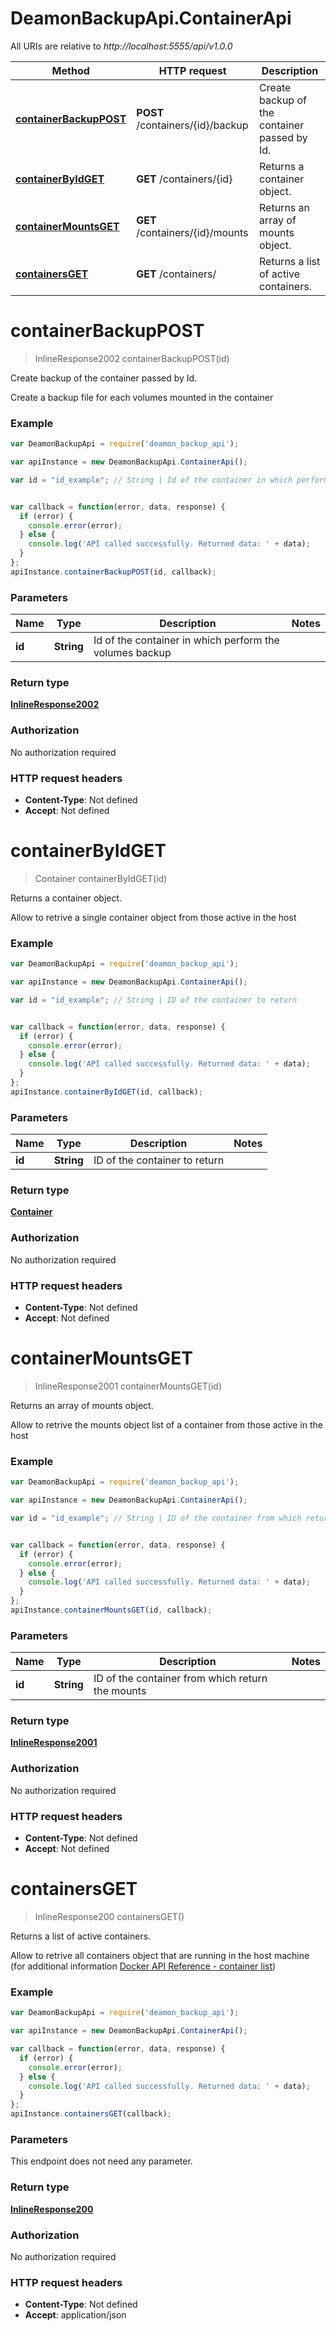 # DeamonBackupApi.ContainerApi

All URIs are relative to *http://localhost:5555/api/v1.0.0*

Method | HTTP request | Description
------------- | ------------- | -------------
[**containerBackupPOST**](ContainerApi.md#containerBackupPOST) | **POST** /containers/{id}/backup | Create backup of the container passed by Id.
[**containerByIdGET**](ContainerApi.md#containerByIdGET) | **GET** /containers/{id} | Returns a container object.
[**containerMountsGET**](ContainerApi.md#containerMountsGET) | **GET** /containers/{id}/mounts | Returns an array of mounts object.
[**containersGET**](ContainerApi.md#containersGET) | **GET** /containers/ | Returns a list of active containers.


<a name="containerBackupPOST"></a>
# **containerBackupPOST**
> InlineResponse2002 containerBackupPOST(id)

Create backup of the container passed by Id.

Create a backup file for each volumes mounted in the container

### Example
```javascript
var DeamonBackupApi = require('deamon_backup_api');

var apiInstance = new DeamonBackupApi.ContainerApi();

var id = "id_example"; // String | Id of the container in which perform the volumes backup


var callback = function(error, data, response) {
  if (error) {
    console.error(error);
  } else {
    console.log('API called successfully. Returned data: ' + data);
  }
};
apiInstance.containerBackupPOST(id, callback);
```

### Parameters

Name | Type | Description  | Notes
------------- | ------------- | ------------- | -------------
 **id** | **String**| Id of the container in which perform the volumes backup | 

### Return type

[**InlineResponse2002**](InlineResponse2002.md)

### Authorization

No authorization required

### HTTP request headers

 - **Content-Type**: Not defined
 - **Accept**: Not defined

<a name="containerByIdGET"></a>
# **containerByIdGET**
> Container containerByIdGET(id)

Returns a container object.

Allow to retrive a single container object from those active in the host

### Example
```javascript
var DeamonBackupApi = require('deamon_backup_api');

var apiInstance = new DeamonBackupApi.ContainerApi();

var id = "id_example"; // String | ID of the container to return


var callback = function(error, data, response) {
  if (error) {
    console.error(error);
  } else {
    console.log('API called successfully. Returned data: ' + data);
  }
};
apiInstance.containerByIdGET(id, callback);
```

### Parameters

Name | Type | Description  | Notes
------------- | ------------- | ------------- | -------------
 **id** | **String**| ID of the container to return | 

### Return type

[**Container**](Container.md)

### Authorization

No authorization required

### HTTP request headers

 - **Content-Type**: Not defined
 - **Accept**: Not defined

<a name="containerMountsGET"></a>
# **containerMountsGET**
> InlineResponse2001 containerMountsGET(id)

Returns an array of mounts object.

Allow to retrive the mounts object list of a container from those active in the host

### Example
```javascript
var DeamonBackupApi = require('deamon_backup_api');

var apiInstance = new DeamonBackupApi.ContainerApi();

var id = "id_example"; // String | ID of the container from which return the mounts


var callback = function(error, data, response) {
  if (error) {
    console.error(error);
  } else {
    console.log('API called successfully. Returned data: ' + data);
  }
};
apiInstance.containerMountsGET(id, callback);
```

### Parameters

Name | Type | Description  | Notes
------------- | ------------- | ------------- | -------------
 **id** | **String**| ID of the container from which return the mounts | 

### Return type

[**InlineResponse2001**](InlineResponse2001.md)

### Authorization

No authorization required

### HTTP request headers

 - **Content-Type**: Not defined
 - **Accept**: Not defined

<a name="containersGET"></a>
# **containersGET**
> InlineResponse200 containersGET()

Returns a list of active containers.

Allow to retrive all containers object that are running in the host machine (for additional information [Docker API Reference - container list](https://docs.docker.com/engine/api/v1.39/#operation/ContainerList))

### Example
```javascript
var DeamonBackupApi = require('deamon_backup_api');

var apiInstance = new DeamonBackupApi.ContainerApi();

var callback = function(error, data, response) {
  if (error) {
    console.error(error);
  } else {
    console.log('API called successfully. Returned data: ' + data);
  }
};
apiInstance.containersGET(callback);
```

### Parameters
This endpoint does not need any parameter.

### Return type

[**InlineResponse200**](InlineResponse200.md)

### Authorization

No authorization required

### HTTP request headers

 - **Content-Type**: Not defined
 - **Accept**: application/json

